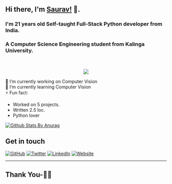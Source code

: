 ## Hi there, I'm [Saurav!](https://www.sauravganguly.in) 👋.
### I'm 21 years old Self-taught Full-Stack Python developer from India. 
### A Computer Science Engineering student from Kalinga University.

<br/>

<p align="center">
  <img src="https://github.com/SauravGanguly/SauravGanguly/blob/master/dino.gif">
</p>

🔭 I’m currently working on Computer Vision <br>
🌱 I’m currently learning Computer Vision <br>
⚡ Fun fact:
* Worked on 5 projects.
* Written 2.5 loc.
* Python lover


[![Github Stats By Anurag](https://github-readme-stats.vercel.app/api?username=SauravGanguly&show_icons=true&title_color=fff&icon_color=79ff97&text_color=9f9f9f&bg_color=151515)](https://github.com/anuraghazra/github-readme-stats)


## Get in touch
<p align="left">
	<a href="https://github.com/SauravGanguly"><img src="https://img.shields.io/github/followers/SauravGanguly?label=Follow&style=social" alt="GitHub"></a>
	<a href="https://twitter.com/saurav__ganguly"><img src="https://img.shields.io/twitter/follow/saurav__ganguly?label=Twitter&style=social" alt="Twitter"></a>
	<a href="https://www.linkedin.com/in/gangulysaurav"><img src="https://img.shields.io/badge/LinkedIn--_.svg?style=social&logo=linkedin" alt="LinkedIn"></a>
  	<a href="https://www.sauravganguly.in"><img src="https://img.shields.io/badge/Website-sauravganguly.in-blue" alt="Website"></a>
</p>

<!--
<p align="left">
	<a href="https://twitter.com/saurav__ganguly">
		<img align="left" alt="Hemant Joshi| Twitter" width="22px" src="https://cdn.jsdelivr.net/npm/simple-icons@v3/icons/twitter.svg" />
	</a>
	<a href="https://www.linkedin.com/in/gangulysaurav/">
		<img align="left" alt="Linkedin" width="22px" src="https://cdn.jsdelivr.net/npm/simple-icons@v3/icons/linkedin.svg" />
	</a>
	<a href="https://t.me/sauravganguly">
		<img align="left" alt="Telegram" width="22px" src="https://cdn.jsdelivr.net/npm/simple-icons@v3/icons/telegram.svg" />
	</a>
	<a href="https://www.reddit.com/user//">
		<img align="left" alt=" Reddit" width="22px" src="https://cdn.jsdelivr.net/npm/simple-icons@v3/icons/reddit.svg" />
	</a>
	<a href="https://leetcode.com//">
		<img align="left" alt="Leetcode" width="22px" src="https://cdn.jsdelivr.net/npm/simple-icons@v3/icons/leetcode.svg" />
	</a>
	<a href="https://www.codechef.com/users/saurav">
		<img align="left" alt=" Codechef" width="22px" src="https://cdn.jsdelivr.net/npm/simple-icons@v3/icons/codechef.svg" />
	</a>
</p>
-->

***********************************

## Thank You-🙏🏼
